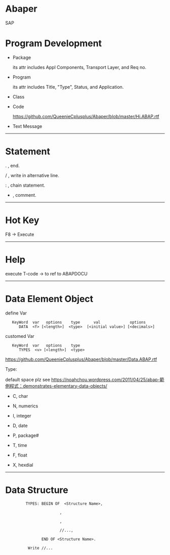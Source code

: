 # Abaper
SAP

# Program Development

* Package 
  
  its attr includes Appl Components, Transport Layer, and Req no.

* Program

  its attr includes Title, "Type", Status, and Application.
 
* Class

* Code

  https://github.com/QueenieCplusplus/Abaper/blob/master/Hi.ABAP.rtf

* Text Message

___________________________

# Statement

. , end.

/ , write in alternative line.

: , chain statement.

* , comment.

___________________________

# Hot Key

F8 -> Execute

___________________________

# Help

execute T-code -> to ref to ABAPDOCU

___________________________

# Data Element Object

define Var

       KeyWord  var   options    type      val             options
          DATA  <f> [<length>]  <type>  [<initial value>] [<decimals>]
          
customed Var

       KeyWord  var   options    type      
          TYPES  <v> [<length>]  <type>  
     
  https://github.com/QueenieCplusplus/Abaper/blob/master/Data.ABAP.rtf
     
Type:

default space plz see https://noahchou.wordpress.com/2011/04/25/abap-範例程式：demonstrates-elementary-data-objects/

* C, char

* N, numerics

* I, integer

* D, date

* P, package#

* T, time

* F, float

* X, hexdial

___________________________

# Data Structure

             TYPES: BEGIN OF  <Structure Name>,
             
                            ,
                            
                            ,
                            
                            //...,
             
                    END OF <Structure Name>.
                    
              Write //...


